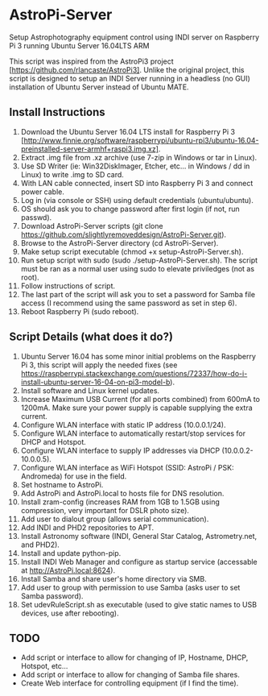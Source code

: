 # AstroPi-Server

Setup Astrophotography equipment control using INDI server on Raspberry Pi 3 running Ubuntu Server 16.04LTS ARM

This script was inspired from the AstroPi3 project [https://github.com/rlancaste/AstroPi3].
Unlike the original project, this script is designed to setup an INDI Server running in a headless (no GUI) installation of Ubuntu Server instead of Ubuntu MATE.

## Install Instructions

 1) Download the Ubuntu Server 16.04 LTS install for Raspberry Pi 3 [http://www.finnie.org/software/raspberrypi/ubuntu-rpi3/ubuntu-16.04-preinstalled-server-armhf+raspi3.img.xz].
 2) Extract .img file from .xz archive (use 7-zip in Windows or tar in Linux).
 3) Use SD Writer (ie: Win32DiskImager, Etcher, etc... in Windows / dd in Linux) to write .img to SD card.
 4) With LAN cable connected, insert SD into Raspberry Pi 3 and connect power cable.
 5) Log in (via console or SSH) using default credentials (ubuntu/ubuntu).
 6) OS should ask you to change password after first login (if not, run passwd).
 7) Download AstroPi-Server scripts (git clone https://github.com/slightlyremoveddesign/AstroPi-Server.git).
 8) Browse to the AstroPi-Server directory (cd AstroPi-Server).
 9) Make setup script executable (chmod +x setup-AstroPi-Server.sh).
10) Run setup script with sudo (sudo ./setup-AstroPi-Server.sh).  The script must be ran as a normal user using sudo to elevate priviledges (not as root).
11) Follow instructions of script.
12) The last part of the script will ask you to set a password for Samba file access (I recommend using the same password as set in step 6).
13) Reboot Raspberry Pi (sudo reboot).

## Script Details (what does it do?)
 1) Ubuntu Server 16.04 has some minor initial problems on the Raspberry Pi 3, this script will apply the needed fixes (see https://raspberrypi.stackexchange.com/questions/72337/how-do-i-install-ubuntu-server-16-04-on-pi3-model-b).
 2) Install software and Linux kernel updates.
 3) Increase Maximum USB Current (for all ports combined) from 600mA to 1200mA.  Make sure your power supply is capable supplying the extra current.
 4) Configure WLAN interface with static IP address (10.0.0.1/24).
 5) Configure WLAN interface to automatically restart/stop services for DHCP and Hotspot.
 5) Configure WLAN interface to supply IP addresses via DHCP (10.0.0.2-10.0.0.5).
 6) Configure WLAN interface as WiFi Hotspot (SSID: AstroPi / PSK: Andromeda) for use in the field.
 7) Set hostname to AstroPi.
 8) Add AstroPi and AstroPi.local to hosts file for DNS resolution.
 9) Install zram-config (increases RAM from 1GB to 1.5GB using compression, very important for DSLR photo size).
10) Add user to dialout group (allows serial communication).
11) Add INDI and PHD2 repositories to APT.
12) Install Astronomy software (INDI, General Star Catalog, Astrometry.net, and PHD2).
13) Install and update python-pip.
14) Install INDI Web Manager and configure as startup service (accessable at http://AstroPi.local:8624).
15) Install Samba and share user's home directory via SMB.
16) Add user to group with permission to use Samba (asks user to set Samba password).
17) Set udevRuleScript.sh as executable (used to give static names to USB devices, use after rebooting).

## TODO
 - Add script or interface to allow for changing of IP, Hostname, DHCP, Hotspot, etc...
 - Add script or interface to allow for changing of Samba file shares.
 - Create Web interface for controlling equipment (if I find the time).
